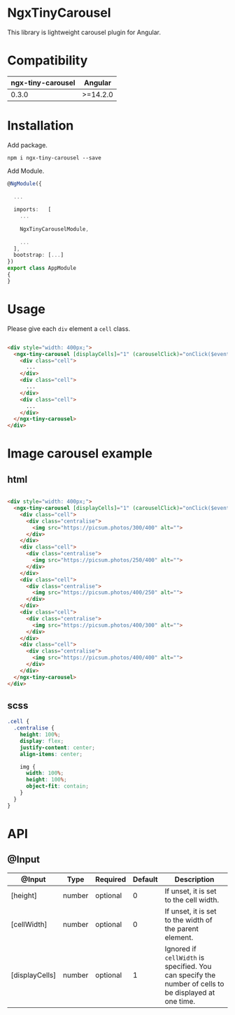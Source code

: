 # NgxTinyCarousel

This library is lightweight carousel plugin for Angular.

# Compatibility

| ngx-tiny-carousel | Angular   |
|-------------------|-----------|
| 0.3.0             | \>=14.2.0 |

# Installation

Add package.

```shell
npm i ngx-tiny-carousel --save
```

Add Module.

```typescript
@NgModule({
  
  ...
    
  imports:   [
    ...
      
    NgxTinyCarouselModule,
  
    ...
  ],
  bootstrap: [...]
})
export class AppModule
{
}
```

# Usage

Please give each `div` element a `cell` class.

```html

<div style="width: 400px;">
  <ngx-tiny-carousel [displayCells]="1" (carouselClick)="onClick($event)">
    <div class="cell">
      ...
    </div>
    <div class="cell">
      ...
    </div>
    <div class="cell">
      ...
    </div>
  </ngx-tiny-carousel>
</div>
```

# Image carousel example

## html

```html

<div style="width: 400px;">
  <ngx-tiny-carousel [displayCells]="1" (carouselClick)="onClick($event)">
    <div class="cell">
      <div class="centralise">
        <img src="https://picsum.photos/300/400" alt="">
      </div>
    </div>
    <div class="cell">
      <div class="centralise">
        <img src="https://picsum.photos/250/400" alt="">
      </div>
    </div>
    <div class="cell">
      <div class="centralise">
        <img src="https://picsum.photos/400/250" alt="">
      </div>
    </div>
    <div class="cell">
      <div class="centralise">
        <img src="https://picsum.photos/400/300" alt="">
      </div>
    </div>
    <div class="cell">
      <div class="centralise">
        <img src="https://picsum.photos/400/400" alt="">
      </div>
    </div>
  </ngx-tiny-carousel>
</div>
```

## scss

```scss
.cell {
  .centralise {
    height: 100%;
    display: flex;
    justify-content: center;
    align-items: center;

    img {
      width: 100%;
      height: 100%;
      object-fit: contain;
    }
  }
}
```

# API

## @Input

| @Input         | Type   | Required | Default | Description                                                                                           |
|----------------|--------|----------|---------|-------------------------------------------------------------------------------------------------------|
| [height]       | number | optional | 0       | If unset, it is set to the cell width.                                                                |
| [cellWidth]    | number | optional | 0       | If unset, it is set to the width of the parent element.                                               |
| [displayCells] | number | optional | 1       | Ignored if `cellWidth` is specified. You can specify the number of cells to be displayed at one time. |
